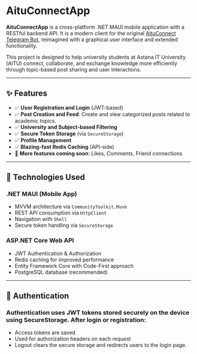 # AituConnectApp

**AituConnectApp** is a cross-platform .NET MAUI mobile application with a RESTful backend API. It is a modern client for the original [AituConnect Telegram Bot](https://github.com/Vertiigor/AituConnect), reimagined with a graphical user interface and extended functionality.

This project is designed to help university students at Astana IT University (AITU) connect, collaborate, and exchange knowledge more efficiently through topic-based post sharing and user interactions.

---

## ✨ Features

- ✅ **User Registration and Login** (JWT-based)
- ✅ **Post Creation and Feed**: Create and view categorized posts related to academic topics.
- ✅ **University and Subject-based Filtering**
- ✅ **Secure Token Storage** (via `SecureStorage`)
- ✅ **Profile Management**
- ✅ **Blazing-fast Redis Caching** (API-side)
- 🚧 **More features coming soon**: Likes, Comments, Friend connections

---

## 📱 Technologies Used

### .NET MAUI (Mobile App)
- MVVM architecture via `CommunityToolkit.Mvvm`
- REST API consumption via `HttpClient`
- Navigation with `Shell`
- Secure token handling via `SecureStorage`

### ASP.NET Core Web API
- JWT Authentication & Authorization
- Redis caching for improved performance
- Entity Framework Core with Code-First approach
- PostgreSQL database (recommended)

---
## 🔐 Authentication

### Authentication uses JWT tokens stored securely on the device using SecureStorage. After login or registration:
- Access tokens are saved
- Used for authorization headers on each request
- Logout clears the secure storage and redirects users to the login page.
